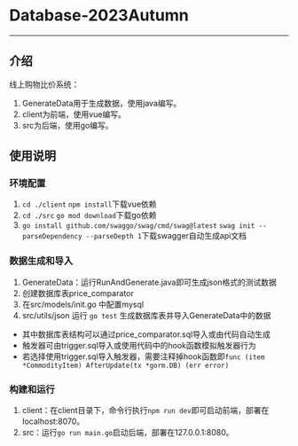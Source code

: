 # Database-2023Autumn

***

## 介绍

线上购物比价系统：

1. GenerateData用于生成数据，使用java编写。
2. client为前端，使用vue编写。
3. src为后端，使用go编写。

## 使用说明

### 环境配置
1. `cd ./client`
`npm install`下载vue依赖
2. `cd ./src`
`go mod download`下载go依赖
3. `go install github.com/swaggo/swag/cmd/swag@latest`
`swag init --parseDependency --parseDepth 1`下载swagger自动生成api文档

### 数据生成和导入
1. GenerateData：运行RunAndGenerate.java即可生成json格式的测试数据
2. 创建数据库表price_comparator
3. 在src/models/init.go 中配置mysql
4. src/utils/json 运行 `go test` 生成数据库表并导入GenerateData中的数据

- 其中数据库表结构可以通过price_comparator.sql导入或由代码自动生成
- 触发器可由trigger.sql导入或使用代码中的hook函数模拟触发器行为
- 若选择使用trigger.sql导入触发器，需要注释掉hook函数即`func (item *CommodityItem) AfterUpdate(tx *gorm.DB) (err error)`

### 构建和运行
1. client：在client目录下，命令行执行`npm run dev`即可启动前端，部署在localhost:8070。
2. src：运行`go run main.go`启动后端，部署在127.0.0.1:8080。
